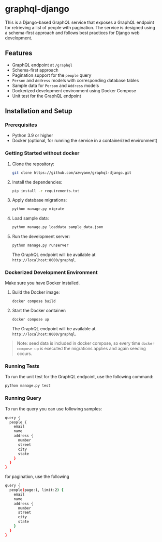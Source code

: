 # graphql-django


This is a Django-based GraphQL service that exposes a GraphQL endpoint for retrieving a list of people with pagination. The service is designed using a schema-first approach and follows best practices for Django web development.

## Features

- GraphQL endpoint at `/graphql`
- Schema-first approach
- Pagination support for the `people` query
- `Person` and `Address` models with corresponding database tables
- Sample data for `Person` and `Address` models
- Dockerized development environment using Docker Compose
- Unit test for the GraphQL endpoint

## Installation and Setup

### Prerequisites

- Python 3.9 or higher
- Docker (optional, for running the service in a containerized environment)

### Getting Started without docker

1. Clone the repository:

   ```bash
   git clone https://github.com/azwyane/graphql-django.git
   ```

2. Install the dependencies:

   ```bash
   pip install -r requirements.txt
   ```

3. Apply database migrations:

   ```bash
   python manage.py migrate
   ```

4. Load sample data:

   ```bash
   python manage.py loaddata sample_data.json
   ```

5. Run the development server:

   ```bash
   python manage.py runserver
   ```

   The GraphQL endpoint will be available at `http://localhost:8000/graphql`.

### Dockerized Development Environment

 Make sure you have Docker installed. 

1. Build the Docker image:

   ```bash
   docker compose build
   ```

2. Start the Docker container:

   ```bash
   docker compose up
   ```

   The GraphQL endpoint will be available at `http://localhost:8000/graphql`.

> Note: seed data is included in docker compose, so every time `docker compose up`
> is executed the migrations applies and again seeding occurs.

### Running Tests

To run the unit test for the GraphQL endpoint, use the following command:

```bash
python manage.py test
```

### Running Query

To run the query you can use following samples:

```bash
query {
  people {
    email
    name
    address {
      number
      street
      city
      state
    }
  }
}
```

for pagination, use the following

```bash
query {
  people(page:1, limit:2) {
    email
    name
    address {
      number
      street
      city
      state
    }
  }
}
```